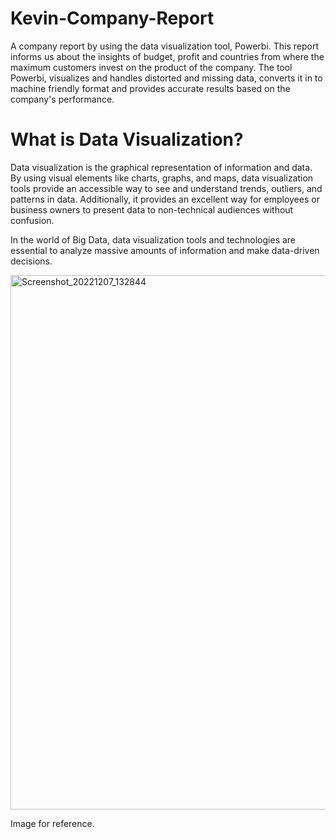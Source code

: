 # Kevin-Company-Report

A company report by using the data visualization tool, Powerbi. This report informs us about the insights of budget, profit and countries from where the maximum customers invest on the product of the company. The tool Powerbi, visualizes and handles distorted and missing data, converts it in to machine friendly format and provides accurate results based on the company's performance.

# What is Data Visualization?
Data visualization is the graphical representation of information and data. By using visual elements like charts, graphs, and maps, data visualization tools provide an accessible way to see and understand trends, outliers, and patterns in data. Additionally, it provides an excellent way for employees or business owners to present data to non-technical audiences without confusion.

In the world of Big Data, data visualization tools and technologies are essential to analyze massive amounts of information and make data-driven decisions.

<img width="855" alt="Screenshot_20221207_132844" src="https://user-images.githubusercontent.com/77205904/206121626-55f52ff5-e817-4606-b936-765c220a4da5.png">

Image for reference.
